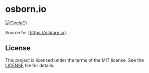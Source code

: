 # osborn.io

[![CircleCI](https://circleci.com/gh/nosborn/osborn.io.svg?style=svg)](https://circleci.com/gh/nosborn/osborn.io)

Source for [https://osborn.io].

## License

This project is licensed under the terms of the MIT license.
See the [LICENSE](LICENSE) file for details.
